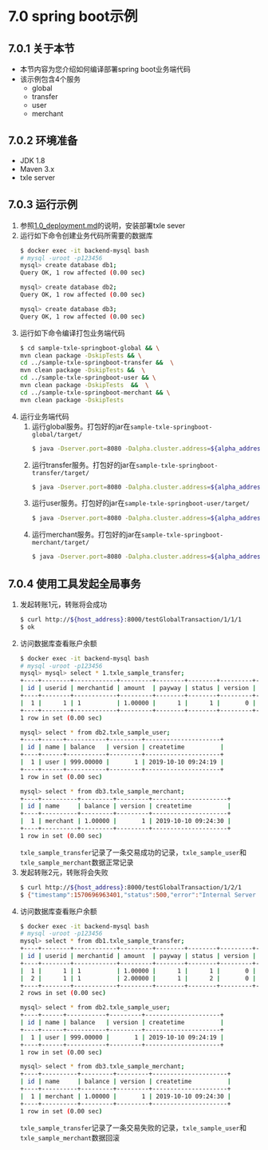 # 7.0 spring boot示例
## 7.0.1 关于本节
 + 本节内容为您介绍如何编译部署spring boot业务端代码
 + 该示例包含4个服务
    + global
    + transfer
    + user
    + merchant

## 7.0.2 环境准备
 + JDK 1.8
 + Maven 3.x
 + txle server
 
## 7.0.3 运行示例
 1. 参照[1.0_deployment.md](../1.QuickStart/1.0_deployment.md)的说明，安装部署txle sever
 2. 运行如下命令创建业务代码所需要的数据库
    ```bash
    $ docker exec -it backend-mysql bash
    # mysql -uroot -p123456
    mysql> create database db1;
    Query OK, 1 row affected (0.00 sec)
    
    mysql> create database db2;
    Query OK, 1 row affected (0.00 sec)
    
    mysql> create database db3;
    Query OK, 1 row affected (0.00 sec)
    ```
3. 运行如下命令编译打包业务端代码
    ```bash
    $ cd sample-txle-springboot-global && \
    mvn clean package -DskipTests && \
    cd ../sample-txle-springboot-transfer &&  \
    mvn clean package -DskipTests &&  \
    cd ../sample-txle-springboot-user && \
    mvn clean package -DskipTests  &&  \
    cd ../sample-txle-springboot-merchant && \
    mvn clean package -DskipTests 
    ```
4. 运行业务端代码
    1. 运行global服务。打包好的jar在`sample-txle-springboot-global/target/`
        ```bash
        $ java -Dserver.port=8080 -Dalpha.cluster.address=${alpha_address}:8080 -jar sample-txle-springboot-global-0.0.1-SNAPSHOT.jar
        ```
    2. 运行transfer服务。打包好的jar在`sample-txle-springboot-transfer/target/`
        ```bash
        $ java -Dserver.port=8080 -Dalpha.cluster.address=${alpha_address}:8080 -jar sample-txle-springboot-transfer-0.0.1-SNAPSHOT.jar
        ```
    3. 运行user服务。打包好的jar在`sample-txle-springboot-user/target/`
        ```bash
        $ java -Dserver.port=8080 -Dalpha.cluster.address=${alpha_address}:8080 -jar sample-txle-springboot-user-0.0.1-SNAPSHOT.jar
        ```
    4. 运行merchant服务。打包好的jar在`sample-txle-springboot-merchant/target/`
        ```bash
        $ java -Dserver.port=8080 -Dalpha.cluster.address=${alpha_address}:8080 -jar sample-txle-springboot-merchant-0.0.1-SNAPSHOT.jar
        ```

## 7.0.4 使用工具发起全局事务
1. 发起转账1元，转账将会成功
    ```bash
    $ curl http://${host_address}:8000/testGlobalTransaction/1/1/1
    $ ok
    ```
2. 访问数据库查看账户余额
    ```bash
    $ docker exec -it backend-mysql bash
    # mysql -uroot -p123456
    mysql> mysql> select * 1.txle_sample_transfer;
    +----+--------+------------+---------+--------+--------+---------+---------------------+
    | id | userid | merchantid | amount  | payway | status | version | createtime          |
    +----+--------+------------+---------+--------+--------+---------+---------------------+
    |  1 |      1 | 1          | 1.00000 |      1 |      1 |       0 | 2019-10-10 09:24:35 |
    +----+--------+------------+---------+--------+--------+---------+---------------------+
    1 row in set (0.00 sec)
    
    mysql> select * from db2.txle_sample_user;
    +----+------+-----------+---------+---------------------+
    | id | name | balance   | version | createtime          |
    +----+------+-----------+---------+---------------------+
    |  1 | user | 999.00000 |       1 | 2019-10-10 09:24:19 |
    +----+------+-----------+---------+---------------------+
    1 row in set (0.00 sec)
    
    mysql> select * from db3.txle_sample_merchant;
    +----+----------+---------+---------+---------------------+
    | id | name     | balance | version | createtime          |
    +----+----------+---------+---------+---------------------+
    |  1 | merchant | 1.00000 |       1 | 2019-10-10 09:24:30 |
    +----+----------+---------+---------+---------------------+
    1 row in set (0.00 sec)
    ```
   `txle_sample_transfer`记录了一条交易成功的记录，`txle_sample_user`和`txle_sample_merchant`数据正常记录
3. 发起转账2元，转账将会失败
    ```bash
    $ curl http://${host_address}:8000/testGlobalTransaction/1/2/1
    $ {"timestamp":1570696963401,"status":500,"error":"Internal Server Error","exception":"org.springframework.web.client.HttpServerErrorException","message":"500 null","path":"/testGlobalTransaction/1/2/1"}
    ```
4. 访问数据库查看账户余额
    ```bash
    $ docker exec -it backend-mysql bash
    # mysql -uroot -p123456
    mysql> select * from db1.txle_sample_transfer;
    +----+--------+------------+---------+--------+--------+---------+---------------------+
    | id | userid | merchantid | amount  | payway | status | version | createtime          |
    +----+--------+------------+---------+--------+--------+---------+---------------------+
    |  1 |      1 | 1          | 1.00000 |      1 |      1 |       0 | 2019-10-10 09:24:35 |
    |  2 |      1 | 1          | 2.00000 |      1 |      2 |       0 | 2019-10-10 09:25:16 |
    +----+--------+------------+---------+--------+--------+---------+---------------------+
    2 rows in set (0.00 sec)
    
    mysql> select * from db2.txle_sample_user;
    +----+------+-----------+---------+---------------------+
    | id | name | balance   | version | createtime          |
    +----+------+-----------+---------+---------------------+
    |  1 | user | 999.00000 |       1 | 2019-10-10 09:24:19 |
    +----+------+-----------+---------+---------------------+
    1 row in set (0.00 sec)
    
    mysql> select * from db3.txle_sample_merchant;
    +----+----------+---------+---------+---------------------+
    | id | name     | balance | version | createtime          |
    +----+----------+---------+---------+---------------------+
    |  1 | merchant | 1.00000 |       1 | 2019-10-10 09:24:30 |
    +----+----------+---------+---------+---------------------+
    1 row in set (0.00 sec)
    ```
   `txle_sample_transfer`记录了一条交易失败的记录，`txle_sample_user`和`txle_sample_merchant`数据回滚
